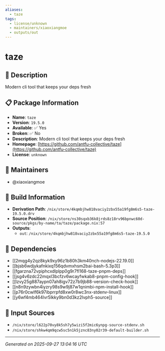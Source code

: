 ```yaml
---
aliases:
  - taze
tags:
  - license/unknown
  - maintainers/xiaoxiangmoe
  - outputs/out
---
```


# taze

## 📝 Description

Modern cli tool that keeps your deps fresh

## 📋 Package Information

- **Name**: `taze`
- **Version**: `19.5.0`
- **Available**: ✅ Yes
- **Broken**: ✅ No
- **Description**: Modern cli tool that keeps your deps fresh
- **Homepage**: [https://github.com/antfu-collective/taze](https://github.com/antfu-collective/taze)
- **License**: `unknown`
## 👥 Maintainers

- @xiaoxiangmoe


## 🔧 Build Information

- **Derivation Path**: `/nix/store/4kqmbjhw818vaciy2zbx55a19fg8m6s5-taze-19.5.0.drv`
- **Source Position**: `/nix/store/ns30sqxb36k8jrds8z18rv96bpnwc60d-source/pkgs/by-name/ta/taze/package.nix:57`
- **Outputs**:
  - `out`:  `/nix/store/4kqmbjhw818vaciy2zbx55a19fg8m6s5-taze-19.5.0`

## 🔗 Dependencies

- [[2mqg4y2qz8kyk9xy96z1b80h3km40nch-nodejs-22.19.0]]
- [[bjsb6wdjykafnkixq156qdvmxhsm2bai-bash-5.3p3]]
- [[fgarzna72vpiphcxdlplpp0g9r7fl168-taze-pnpm-deps]]
- [[jsg4v6zdc22mqxl3bcfzv6wcayfwkab8-pnpm-config-hook]]
- [[lzvy25g887aypn07ah8igv72z7b9jb88-version-check-hook]]
- [[n8n9zywbn4iyzry98s9w9j87w1qnimbi-npm-install-hook]]
- [[p76r0cwlf6k97ibprrpfd8xw0r8wc3nx-stdenv-linux]]
- [[y6wf4mb464lvr5lkky9bn0d3kz2lvph5-source]]

## 📁 Input Sources

- `/nix/store/l622p70vy8k5sh7y5wizi5f2mic6ynpg-source-stdenv.sh`
- `/nix/store/shkw4qm9qcw5sc5n1k5jznc83ny02r39-default-builder.sh`

---
*Generated on 2025-09-27 13:04:16 UTC*
